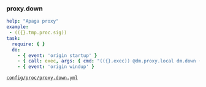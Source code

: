 ### proxy.down

```yml
help: "Apaga proxy"
example:
 - (({}.tmp.proc.sig))
task:
  require: { }
  do:
    - { event: 'origin startup' }
    - { call: exec, args: { cmd: "(({}.exec)) @dm.proxy.local dm.down (({}.optSig))" }}
    - { event: 'origin windup' }
```
[```config/proc/proxy.down.yml```](../config/proc/proxy.down.yml)

